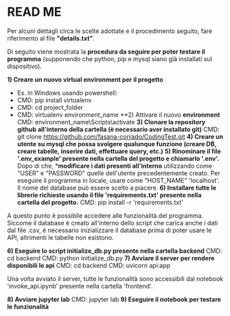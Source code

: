 # READ ME
Per alcuni dettagli circa le scelte adottate e il procedimento seguito, fare riferimento al file **"details.txt"**.

Di seguito viene mostrata la **procedura da seguire per poter testare il programma** (supponendo che python, pip e mysql siano già installati sul dispositivo).

**1) Creare un nuovo virtual environment per il progetto**
   * Es. in Windows usando powershell:
   * CMD: pip install virtualenv
   * CMD: cd project_folder
   * CMD: virtualenv environment_name
**2) Attivare il nuovo **environment**
        CMD: environment_name\Scripts\activate
**3) Clonare la repository github all'interno della cartella (è necessario aver installato git)**
        CMD: git clone https://github.com/fasana-corrado/CodingTest.git
**4) Creare un utente su mysql che possa svolgere qualunque funzione (creare DB, creare tabelle, inserire dati, effettuare query, etc.)**
**5) Rinominare il file '.env_example' presente nella cartella del progetto e chiamarlo '.env'.**
   Dopo di che, ***modificare i dati presenti all'interno** utilizzando come "USER" e "PASSWORD" quelle dell'utente precedentemente creato. Per eseguire il programma in locale, usare come "HOST_NAME"
   'localhost'. Il nome del database può essere scelto a piacere.
**6) Installare tutte le librerie richieste usando il file 'requirements.txt' presente nella cartella del progetto.**
   CMD: pip install -r 'requirements.txt'
   
A questo punto è possibile accedere alle funzionalità del programma. Siccome il database è creato all'interno dello script che carica anche i dati dal
file .csv, è necessario inizializzare il database prima di poter usare le API, altrimenti le tabelle non esistono.

**6) Eseguire lo script initialize_db.py presente nella cartella backend**
   CMD: cd backend
   CMD: python initialize_db.py
**7) Avviare il server per rendere disponibili le api**
   CMD: cd backend
   CMD: uvicorn api:app

Una volta avviato il server, tutte le funzionalità sono accessibili dal notebook 'invoke_api.ipynb' presente nella cartella 'frontend'.

**8) Avviare jupyter lab**
   CMD: jupyter lab
**9) Eseguire il notebook per testare le funzionalità**
        
